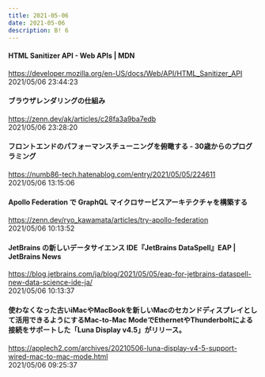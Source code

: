 ```yaml
---
title: 2021-05-06
date: 2021-05-06
description: B! 6
---
```


#### HTML Sanitizer API - Web APIs | MDN
https://developer.mozilla.org/en-US/docs/Web/API/HTML_Sanitizer_API<br>
2021/05/06 23:44:23<br>


#### ブラウザレンダリングの仕組み
https://zenn.dev/ak/articles/c28fa3a9ba7edb<br>
2021/05/06 23:28:20<br>


#### フロントエンドのパフォーマンスチューニングを俯瞰する - 30歳からのプログラミング
https://numb86-tech.hatenablog.com/entry/2021/05/05/224611<br>
2021/05/06 13:15:06<br>


#### Apollo Federation で GraphQL マイクロサービスアーキテクチャを構築する
https://zenn.dev/ryo_kawamata/articles/try-apollo-federation<br>
2021/05/06 10:13:52<br>


#### JetBrains の新しいデータサイエンス IDE『JetBrains DataSpell』EAP | JetBrains News
https://blog.jetbrains.com/ja/blog/2021/05/05/eap-for-jetbrains-dataspell-new-data-science-ide-ja/<br>
2021/05/06 10:13:37<br>


#### 使わなくなった古いiMacやMacBookを新しいMacのセカンドディスプレイとして活用できるようにするMac-to-Mac ModeでEthernetやThunderboltによる接続をサポートした「Luna Display v4.5」がリリース。
https://applech2.com/archives/20210506-luna-display-v4-5-support-wired-mac-to-mac-mode.html<br>
2021/05/06 09:25:37<br>


